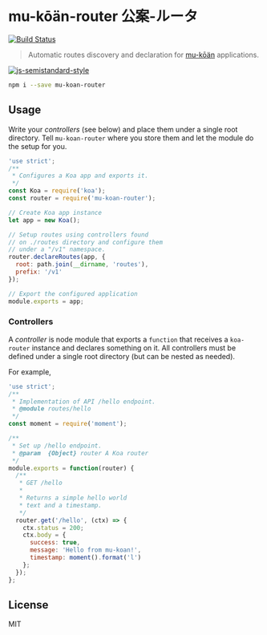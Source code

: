 # mu-kōän-router 公案-ルータ
[![Build Status](https://travis-ci.org/nfantone/mu-koan-router.svg?branch=master)](https://travis-ci.org/nfantone/mu-koan-router)

> Automatic routes discovery and declaration for [mu-kōän][1] applications.

[![js-semistandard-style](https://cdn.rawgit.com/flet/semistandard/master/badge.svg)](https://github.com/Flet/semistandard)

```sh
npm i --save mu-koan-router
```

## Usage
Write your _controllers_ (see below) and place them under a single root directory. Tell `mu-koan-router` where you store them and let the module do the setup for you.

```javascript
'use strict';
/**
 * Configures a Koa app and exports it.
 */
const Koa = require('koa');
const router = require('mu-koan-router');

// Create Koa app instance
let app = new Koa();

// Setup routes using controllers found
// on ./routes directory and configure them
// under a "/v1" namespace.
router.declareRoutes(app, {
  root: path.join(__dirname, 'routes'),
  prefix: '/v1'
});

// Export the configured application
module.exports = app;
```


### Controllers
A _controller_ is node module that exports a `function` that receives a `koa-router` instance and declares something on it. All controllers must be defined under a single root directory (but can be nested as needed).

For example,

```javascript
'use strict';
/**
 * Implementation of API /hello endpoint.
 * @module routes/hello
 */
const moment = require('moment');

/**
 * Set up /hello endpoint.
 * @param  {Object} router A Koa router
 */
module.exports = function(router) {
  /**
   * GET /hello
   *
   * Returns a simple hello world
   * text and a timestamp.
   */
  router.get('/hello', (ctx) => {
    ctx.status = 200;
    ctx.body = {
      success: true,
      message: 'Hello from mu-koan!',
      timestamp: moment().format('l')
    };
  });
};

```

## License
MIT

[1]: https://www.npmjs.com/mu-koan
